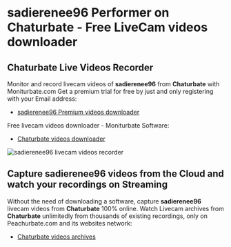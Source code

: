 # sadierenee96 Performer on Chaturbate - Free LiveCam videos downloader

## Chaturbate Live Videos Recorder

Monitor and record livecam videos of **sadierenee96** from **Chaturbate** with Moniturbate.com
Get a premium trial for free by just and only registering with your Email address:
* [sadierenee96 Premium videos downloader](https://moniturbate.com/request-demo-licence-key.html)

Free livecam videos downloader - Moniturbate Software:
* [Chaturbate videos downloader](https://moniturbate.com/moniturbate-download-software.html)

![sadierenee96 livecam videos recorder](https://peachurnet.com/templates/moniturbate-software.png)


## Capture sadierenee96 videos from the Cloud and watch your recordings on Streaming

Without the need of downloading a software, capture **sadierenee96** livecam videos from **Chaturbate** 100% online.
Watch Livecam archives from **Chaturbate** unlimitedly from thousands of existing recordings, only on Peachurbate.com and its websites network:
* [Chaturbate videos archives](https://peachurnet.com/)
